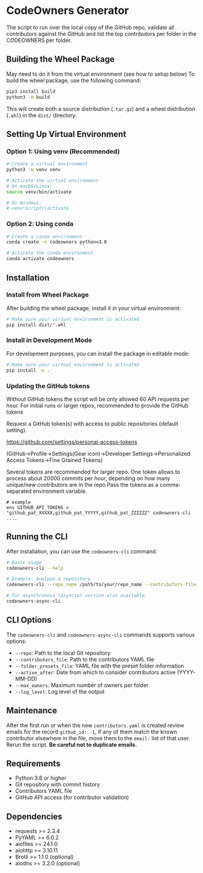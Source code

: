 # CodeOwners Generator

The script to run over the local copy of the GitHub repo, validate all contributors against
the GitHub and list the top contributors per folder in the CODEOWNERS per folder.

## Building the Wheel Package

May need to do it from the virtual environment (see how to setup below)
To build the wheel package, use the following command:

```bash
pip3 install build
python3 -m build
```

This will create both a source distribution (`.tar.gz`) and a wheel distribution (`.whl`) in the `dist/` directory.

## Setting Up Virtual Environment

### Option 1: Using venv (Recommended)

```bash
# Create a virtual environment
python3 -m venv venv

# Activate the virtual environment
# On macOS/Linux:
source venv/bin/activate

# On Windows:
# venv\Scripts\activate
```

### Option 2: Using conda

```bash
# Create a conda environment
conda create -n codeowners python=3.8

# Activate the conda environment
conda activate codeowners
```

## Installation

### Install from Wheel Package

After building the wheel package, install it in your virtual environment:

```bash
# Make sure your virtual environment is activated
pip install dist/*.whl
```

### Install in Development Mode

For development purposes, you can install the package in editable mode:

```bash
# Make sure your virtual environment is activated
pip install -e .
```

### Updating the GitHub tokens

Without GitHub tokens the script will be only allowed 60 API requests
per hour. For initial runs or larger repos, recommended to provide the GitHub tokens 

Request a GitHub token(s) with access to public repositories (default setting).

https://github.com/settings/personal-access-tokens

(GitHub->Profile->Settings(Gear icon)->Developer Settings->Personalized Access Tokens->Fine Grained Tokens)

Several tokens are recommended for larger repo. One token allows to process about 20000 commits per hour, depending on how many unique/new contributors are in the repo
Pass the tokens as a comma-separated environment variable.
```shell
# example
env GITHUB_API_TOKENS = "github_pat_XXXXX,github_pat_YYYYY,github_pat_ZZZZZZ" codeowners-cli ....
```


## Running the CLI

After installation, you can use the `codeowners-cli` command:

```bash
# Basic usage
codeowners-cli --help

# Example: Analyze a repository
codeowners-cli --repo_name /path/to/your/repo_name --contributors-file contributors.yaml

# For asynchronous (asyncio) version also available
codeowners-async-cli 
```

## CLI Options

The `codeowners-cli` and `codeowners-async-cli` commands supports various options:

- `--repo`: Path to the local Git repository
- `--contributors_file`: Path to the contributors YAML file
- `--folder_presets_file`: YAML file with the preset folder information
- `--active_after`: Date from which to consider contributors active (YYYY-MM-DD)
- `--max_owners`: Maximum number of owners per folder
- `--log_level`: Log level of the output

## Maintenance

After the first run or when the new ```contributors.yaml``` is created
review emails for the record ```github_id: -1```, if any of them match the 
known contributor elsewhere in the file, move them to the ```email:``` list 
of that user. Rerun the script.
__Be careful not to duplicate emails.__

## Requirements

- Python 3.8 or higher
- Git repository with commit history
- Contributors YAML file
- GitHub API access (for contributor validation)

## Dependencies

- requests >= 2.3.4
- PyYAML >= 6.0.2
- aiofiles >= 24.1.0
- aiohttp >= 3.10.11
- Brotli >= 1.1.0 (optional)
- aiodns >= 3.2.0 (optional)
